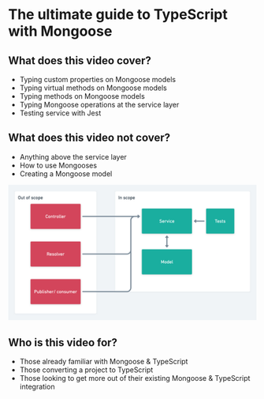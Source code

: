 # The ultimate guide to TypeScript with Mongoose

## What does this video cover?
* Typing custom properties on Mongoose models
* Typing virtual methods on Mongoose models
* Typing methods on Mongoose models
* Typing Mongoose operations at the service layer
* Testing service with Jest

## What does this video not cover?
* Anything above the service layer
* How to use Mongooses
* Creating a Mongoose model

<img src="diagram.png" alt="drawing" width="600"/>

## Who is this video for?
* Those already familiar with Mongoose & TypeScript
* Those converting a project to TypeScript
* Those looking to get more out of their existing Mongoose & TypeScript integration